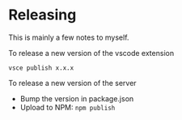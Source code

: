 # Releasing

This is mainly a few notes to myself.

To release a new version of the vscode extension

```
vsce publish x.x.x
```

To release a new version of the server

- Bump the version in package.json
- Upload to NPM: `npm publish`
